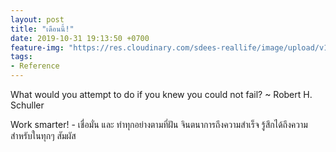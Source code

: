 ```yaml
---
layout: post
title: "เดือนนี้!"
date: 2019-10-31 19:13:50 +0700
feature-img: "https://res.cloudinary.com/sdees-reallife/image/upload/v1555658919/sample_feature_img.png"
tags:
- Reference
---
```

What would you attempt to do if you knew you could not fail? ~ Robert H. Schuller

<i class="fa fa-child" style="color:plum"></i>

Work smarter! - เชื่อมั่น และ ทำทุกอย่างตามที่ฝัน จินตนาการถึงความสำเร็จ รู้สึกได้ถึงความสำหรับในทุกๆ สัมผัส
